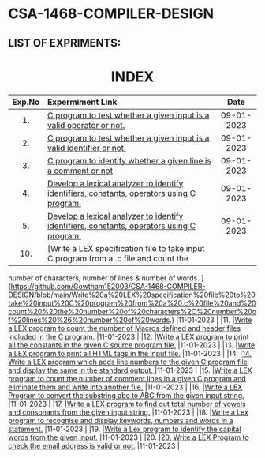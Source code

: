 # CSA-1468-COMPILER-DESIGN
## LIST OF EXPRIMENTS:

<h1 align="center"> INDEX </h1>



|Exp.No 		|Expermiment Link  	|Date 	|
|:---:|:---|:---:|
|1.		|[C program to test whether a given input is a valid operator or not. ](https://github.com/Gowtham152003/CSA-1468-COMPILER-DESIGN/blob/main/operator%20validity%20program%20in%20c )	|09-01-2023	|
|2.		|[C program to test whether a given input is a valid identifier or not. ](https://github.com/Gowtham152003/CSA-1468-COMPILER-DESIGN/blob/main/Identity%20validity%20program%20in%20c)	|09-01-2023	|
|3.		|[C program to identify whether a given line is a comment or not ](https://github.com/Gowtham152003/CSA-1468-COMPILER-DESIGN/blob/main/comment%20line%20in%20c)	|09-01-2023	|
|4.		|[Develop a lexical analyzer to identify identifiers, constants, operators using C program. ](https://github.com/Gowtham152003/CSA-1468-COMPILER-DESIGN/blob/main/lexical%20analyzer%20to%20identify%20identifiers%2C%20constants%2C%20operators%20using%20C%20program.)	|09-01-2023	|
|5.		|[Develop a lexical analyzer to identify identifiers, constants, operators using C program. ](https://github.com/Gowtham152003/CSA-1468-COMPILER-DESIGN/blob/main/lexical%20analyzer%20to%20identify%20identifiers%2C%20constants%2C%20operators%20using%20C%20program.)	|09-01-2023	|
|10.		|[Write a LEX specification file to take input C program from a .c file and count the 
 number of characters, number of lines & number of words.
 ](https://github.com/Gowtham152003/CSA-1468-COMPILER-DESIGN/blob/main/Write%20a%20LEX%20specification%20file%20to%20take%20input%20C%20program%20from%20a%20.c%20file%20and%20count%20%20the%20number%20of%20characters%2C%20number%20of%20lines%20%26%20number%20of%20words.)	|11-01-2023	|
 |11.		|[Write a LEX program to count the number of Macros defined and header files included in the C program.](https://github.com/Gowtham152003/CSA-1468-COMPILER-DESIGN/blob/main/count%20the%20macros%20and%20header%20files%20in%20c%20using%20lex.)	|11-01-2023	|
 |12.		|[Write a LEX program to print all the constants in the given C source program file.](https://github.com/Gowtham152003/CSA-1468-COMPILER-DESIGN/blob/main/Write%20a%20LEX%20program%20to%20print%20all%20the%20constants%20in%20the%20given%20C%20source%20program%20file.)	|11-01-2023	|
 |13.		|[Write a LEX program to print all HTML tags in the input file.](https://github.com/Gowtham152003/CSA-1468-COMPILER-DESIGN/blob/main/Write%20a%20LEX%20program%20to%20print%20all%20HTML%20tags%20in%20the%20input%20file.)	|11-01-2023	|
 |14.		|[14.	Write a LEX program which adds line numbers to the given C program file and display the same in the standard output. ](https://github.com/Gowtham152003/CSA-1468-COMPILER-DESIGN/blob/main/Write%20a%20LEX%20program%20which%20adds%20line%20numbers%20to%20the%20given%20C%20program%20file%20and%20display%20the%20same%20in%20the%20standard%20output.)	|11-01-2023	|
 |15.		|[Write a LEX program to count the number of comment lines in a given C program and eliminate them and write into another file.](https://github.com/Gowtham152003/CSA-1468-COMPILER-DESIGN/blob/main/.%20Write%20a%20LEX%20program%20to%20count%20the%20number%20of%20comment%20lines%20in%20a%20given%20C%20program%20and%20eliminate%20them%20and%20write%20into%20another%20file.)	|11-01-2023	|
  |16.		|[Write a LEX Program to convert the substring abc to ABC from the given input string.](https://github.com/Gowtham152003/CSA-1468-COMPILER-DESIGN/blob/main/.%20Write%20a%20LEX%20Program%20to%20convert%20the%20substring%20abc%20to%20ABC%20from%20the%20given%20input%20string.)	|11-01-2023	|
  |17.		|[Write a LEX program to find out total number of vowels and consonants from the given input string.](https://github.com/Gowtham152003/CSA-1468-COMPILER-DESIGN/blob/main/Write%20a%20LEX%20program%20to%20find%20out%20total%20number%20of%20vowels%20and%20consonants%20from%20the%20given%20input%20sting.)	|11-01-2023	|
  |18.		|[Write a Lex program to recognise and display keywords, numbers and words in a statement.](https://github.com/Gowtham152003/CSA-1468-COMPILER-DESIGN/blob/main/Write%20a%20Lex%20program%20to%20recognise%20and%20display%20keywords%2C%20numbers%20and%20words%20in%20a%20statement.)	|11-01-2023	|
  |19.		|[Write a Lex program to identify the capital words from the given input.](https://github.com/Gowtham152003/CSA-1468-COMPILER-DESIGN/blob/main/Write%20a%20Lex%20program%20to%20identify%20the%20capital%20words%20from%20the%20given%20input.)	|11-01-2023	|
  |20.		|[20.	Write a LEX Program to check the email address is valid or not.](https://github.com/Gowtham152003/CSA-1468-COMPILER-DESIGN/blob/main/Write%20a%20LEX%20program%20to%20check%20whether%20the%20email%20id%20is%20valid%20or%20not.)	|11-01-2023	|
 
